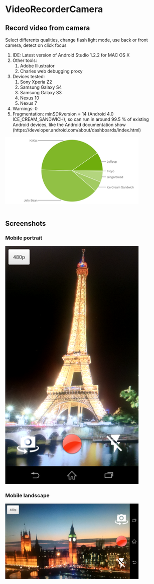 # VideoRecorderCamera
<body>
<h2>Record video from camera</h2>
<p>Select differents qualities, change flash light mode, use back or front camera, detect on click focus
<ol> 
<li>IDE: Latest version of Android Studio 1.2.2 for MAC OS X</li>
<li>Other tools: <ol>
  <li>Adobe Illustrator</li>
  <li>Charles web debugging proxy</li>
  </ol>
</li>
<li>Devices tested: <ol>
  <li>Sony Xperia Z2</li>
  <li>Samsung Galaxy S4</li>
  <li>Samsung Galaxy S3</li>
  <li>Nexus 10</li>
  <li>Nexus 7</li>
</ol>
</li>
<li>Warnings: 0</li>
<li>Fragmentation: minSDKversion = 14 (Android 4.0 ICE_CREAM_SANDWICH), so can run in around 99.5 % of existing Android devices, like the Android documentation show (https://developer.android.com/about/dashboards/index.html)</li> 
</ol>
<img src="https://raw.githubusercontent.com/mariohuete/Imagination/master/screenshots/chart.png" width="425"/>
</br>
</br>
<h2>Screenshots</h2>
<h3>Mobile portrait</h3>
<tr>
  <td><img src="https://github.com/anthorlop/VideoRecorderCamera/blob/master/screen_port.png" width="425"/></td>
</tr>
<h3>Mobile landscape</h3>
<tr>
  <td><img src="https://github.com/anthorlop/VideoRecorderCamera/blob/master/screen_land.png" width="425"/></td>
</tr>
</body>
